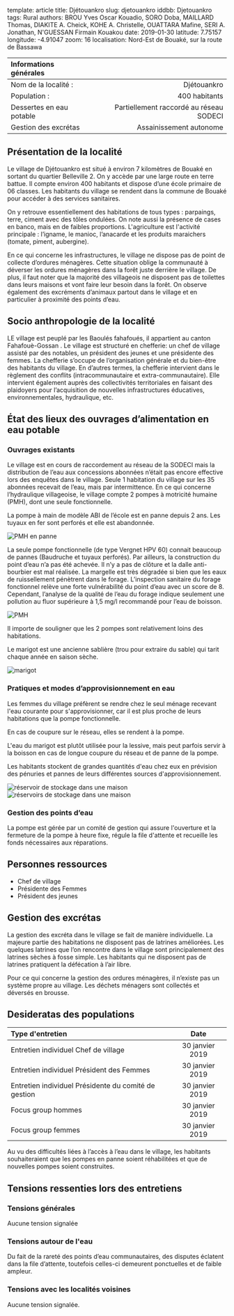 
template: article
title: Djétouankro
slug: djetouankro
iddbb: Djetouankro
tags: Rural
authors: BROU Yves Oscar Kouadio, SORO Doba, MAILLARD Thomas, DIAKITE A. Cheick, KOHE A. Christelle, OUATTARA Mafine, SERI A. Jonathan, N'GUESSAN Firmain Kouakou
date: 2019-01-30
latitude:  7.75157 
longitude: -4.91047 
zoom: 16
localisation: Nord-Est de Bouaké, sur la route de Bassawa




|Informations générales||
|:--|--:|
| Nom de la localité : | Djétouankro | 
| Population : | 400 habitants | 
| Dessertes en eau potable | Partiellement raccordé au réseau SODECI | 
| Gestion des excrétas | Assainissement autonome | 

## Présentation de la localité
Le village de Djétouankro est situé à environ 7 kilomètres de Bouaké en sortant du quartier Belleville 2. On y accède par une large route en terre battue.  Il compte environ 400 habitants et dispose d’une école primaire de 06 classes. Les habitants du village se rendent dans la commune de Bouaké pour accéder à des services sanitaires.


On y retrouve essentiellement des habitations de tous types : parpaings, terre, ciment avec des tôles ondulées. On note aussi la présence de cases en banco, mais en de faibles proportions. L'agriculture est l'activité principale : l’igname, le manioc, l’anacarde et les produits maraichers (tomate, piment, aubergine).


En ce qui concerne les infrastructures, le village ne dispose pas de point de collecte d’ordures ménagères. Cette situation oblige la communauté à  déverser les ordures ménagères dans la forêt juste derrière le village. De plus, il faut noter que la majorité des villageois ne disposent pas de toilettes dans leurs maisons et vont faire leur besoin dans la forêt. On observe également des excréments d’animaux partout dans le village et en particulier à proximité des points d’eau.

## Socio anthropologie de la localité 

LE village est peuplé par les Baoulés fahafoués, il appartient au canton Fahafouè-Gossan . Le village est structuré en chefferie: un chef de village  assisté par des notables, un président des jeunes et une présidente des femmes. La chefferie s’occupe de l’organisation générale et du bien-être des habitants du village. En d’autres termes, la chefferie intervient dans le règlement des conflits (intracommunautaire et extra-communautaire). Elle intervient également auprès des collectivités territoriales en faisant des plaidoyers pour l’acquisition de nouvelles infrastructures éducatives, environnementales, hydraulique, etc.


## État des lieux des ouvrages d’alimentation en eau potable

### Ouvrages existants
Le village est en cours de raccordement au réseau de la SODECI mais la distribution de l’eau aux concessions abonnées n’était pas encore effective lors des enquêtes dans le village. Seule 1 habitation du village sur les 35 abonnées recevait de l’eau, mais par intermittence.
En ce qui concerne l’hydraulique villageoise, le village compte 2 pompes à motricité humaine (PMH), dont une seule fonctionnelle. 


La pompe à main de modèle ABI de l’école est en panne depuis 2 ans. Les tuyaux en fer sont perforés et elle est abandonnée.

![PMH en panne](images/djetouankro4.jpg "PMH en panne")


 La seule pompe fonctionnelle (de type Vergnet HPV 60) connait beaucoup de pannes (Baudruche et tuyaux perforés). Par ailleurs, la construction du point d’eau n’a pas été achevée. Il n’y a pas de clôture et la dalle anti-bourbier est mal réalisée. La margelle est très dégradée si bien que les eaux de ruissellement pénètrent dans le forage. L’inspection sanitaire du forage fonctionnel relève une forte vulnérabilité du point d’eau avec un score de 8. Cependant, l’analyse de la qualité de l’eau du forage indique seulement une pollution  au fluor supérieure à 1,5 mg/l recommandé pour l’eau de boisson.
 
 
 ![PMH](images/djetouankro5.jpg "PMH")
 
 
 Il importe de souligner que les 2 pompes sont relativement loins des habitations.
 
 
Le marigot est une ancienne sablière (trou pour extraire du sable) qui tarit chaque année en saison sèche.

![marigot](images/djetouankro1.jpg "marigot")


### Pratiques et modes d’approvisionnement en eau


Les femmes du village préfèrent se rendre chez le seul ménage recevant l'eau courante pour s'approvisionner, car il est plus proche de leurs habitations que la pompe fonctionnelle.


En cas de coupure sur le réseau, elles se rendent à la pompe.


L'eau du marigot est plutôt utilisée pour la lessive, mais peut parfois servir à la boisson en cas de longue coupure du réseau et de panne de la pompe.
 
 
  Les habitants stockent de grandes quantités d'eau chez eux en prévision des pénuries et pannes de leurs différentes sources d'approvisionnement.
 
 
 ![réservoir de stockage dans une maison](images/djetouankro2.jpg "réservoir de stockage dans une maison")
![réservoirs de stockage dans une maison](images/djetouankro3.jpg "réservoirs de stockage dans une maison")

### Gestion des points d’eau


La pompe est gérée par un comité de gestion qui assure l'ouverture et la fermeture de la pompe à heure fixe, régule la file d'attente et recueille les fonds nécessaires aux réparations.

## Personnes ressources


* Chef de village 
* Présidente des Femmes                                
* Président des jeunes

## Gestion des excrétas
La gestion des excréta dans le village se fait de manière individuelle. La majeure partie des habitations ne disposent pas de latrines améliorées. Les quelques latrines que l’on rencontre dans le village sont principalement des latrines sèches à fosse simple. Les habitants qui ne disposent pas de latrines pratiquent la défécation à l’air libre. 


Pour ce qui concerne la gestion des ordures ménagères, il n’existe pas un système propre au village. Les déchets ménagers sont collectés et déversés en brousse. 


## Desideratas des populations
| Type d'entretien | Date | 
| :-- | :--: | 
| Entretien individuel Chef de village |30 janvier 2019| 
| Entretien individuel Président des Femmes|30 janvier 2019| 
| Entretien individuel Présidente du comité de gestion|30 janvier 2019| 
| Focus group hommes |30 janvier 2019| 
| Focus group femmes |30 janvier 2019| 

Au vu des difficultés liées à l’accès à l’eau dans le village, les habitants souhaiteraient que les pompes en panne soient réhabilitées et que de nouvelles pompes soient construites.


## Tensions ressenties lors des entretiens

### Tensions générales
Aucune tension signalée

### Tensions autour de l'eau
Du fait de la rareté des points d’eau communautaires, des disputes éclatent dans la file d’attente, toutefois celles-ci demeurent ponctuelles et de faible ampleur.

### Tensions avec les localités voisines
Aucune tension signalée.
